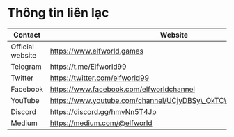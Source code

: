 # Thông tin liên lạc

| Contact          | Website                                                             |
| ---------------- | ------------------------------------------------------------------- |
| Official website | https://www.elfworld.games                                          |
| Telegram         | https://t.me/Elfworld99                                             |
| Twitter          | https://twitter.com/elfworld99                                      |
| Facebook         | https://www.facebook.com/elfworldchannel                            |
| YouTube          | https://www.youtube.com/channel/UCjyDBSy\_OkTC\_q50tjpazPA/featured |
| Discord          | https://discord.gg/hmvNn5T4Jp                                       |
| Medium           | https://medium.com/@elfworld                                        |
